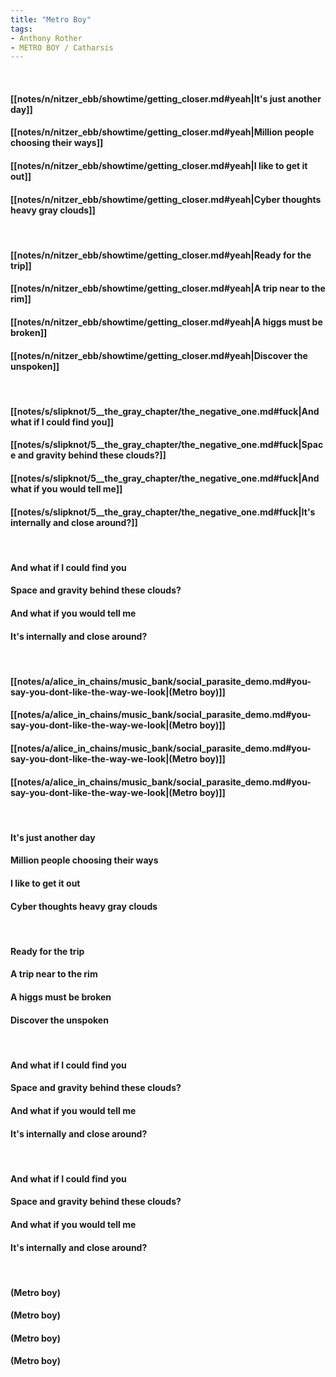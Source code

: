 ```yaml
---
title: "Metro Boy"
tags:
- Anthony Rother
- METRO BOY / Catharsis
---
```

&nbsp;
#### [[notes/n/nitzer_ebb/showtime/getting_closer.md#yeah|It's just another day]]
#### [[notes/n/nitzer_ebb/showtime/getting_closer.md#yeah|Million people choosing their ways]]
#### [[notes/n/nitzer_ebb/showtime/getting_closer.md#yeah|I like to get it out]]
#### [[notes/n/nitzer_ebb/showtime/getting_closer.md#yeah|Cyber thoughts   heavy gray clouds]]
&nbsp;
#### [[notes/n/nitzer_ebb/showtime/getting_closer.md#yeah|Ready for the trip]]
#### [[notes/n/nitzer_ebb/showtime/getting_closer.md#yeah|A trip   near to the rim]]
#### [[notes/n/nitzer_ebb/showtime/getting_closer.md#yeah|A higgs must be broken]]
#### [[notes/n/nitzer_ebb/showtime/getting_closer.md#yeah|Discover the unspoken]]
&nbsp;
#### [[notes/s/slipknot/5__the_gray_chapter/the_negative_one.md#fuck|And what if I could find you]]
#### [[notes/s/slipknot/5__the_gray_chapter/the_negative_one.md#fuck|Space and gravity behind these clouds?]]
#### [[notes/s/slipknot/5__the_gray_chapter/the_negative_one.md#fuck|And what if you would tell me]]
#### [[notes/s/slipknot/5__the_gray_chapter/the_negative_one.md#fuck|It's internally and close around?]]
&nbsp;
#### And what if I could find you
#### Space and gravity behind these clouds?
#### And what if you would tell me
#### It's internally and close around?
&nbsp;
#### [[notes/a/alice_in_chains/music_bank/social_parasite_demo.md#you-say-you-dont-like-the-way-we-look|(Metro boy)]]
#### [[notes/a/alice_in_chains/music_bank/social_parasite_demo.md#you-say-you-dont-like-the-way-we-look|(Metro boy)]]
#### [[notes/a/alice_in_chains/music_bank/social_parasite_demo.md#you-say-you-dont-like-the-way-we-look|(Metro boy)]]
#### [[notes/a/alice_in_chains/music_bank/social_parasite_demo.md#you-say-you-dont-like-the-way-we-look|(Metro boy)]]
&nbsp;
#### It's just another day
#### Million people choosing their ways
#### I like to get it out
#### Cyber thoughts   heavy gray clouds
&nbsp;
#### Ready for the trip
#### A trip   near to the rim
#### A higgs must be broken
#### Discover the unspoken
&nbsp;
#### And what if I could find you
#### Space and gravity behind these clouds?
#### And what if you would tell me
#### It's internally and close around?
&nbsp;
#### And what if I could find you
#### Space and gravity behind these clouds?
#### And what if you would tell me
#### It's internally and close around?
&nbsp;
#### (Metro boy)
#### (Metro boy)
#### (Metro boy)
#### (Metro boy)
